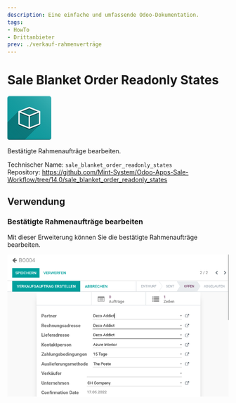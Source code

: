 ```yaml
---
description: Eine einfache und umfassende Odoo-Dokumentation.
tags:
- HowTo
- Drittanbieter
prev: ./verkauf-rahmenverträge
---
```

# Sale Blanket Order Readonly States
![icon_oms_box](assets/icon_oms_box.png)

Bestätigte Rahmenaufträge bearbeiten.

Technischer Name: `sale_blanket_order_readonly_states`\
Repository: <https://github.com/Mint-System/Odoo-Apps-Sale-Workflow/tree/14.0/sale_blanket_order_readonly_states>

## Verwendung

### Bestätigte Rahmenaufträge bearbeiten

Mit dieser Erweiterung können Sie die bestätigte Rahmenaufträge bearbeiten.

![](assets/Sale%20Blanket%20Order%20Readonly%20States.png)
